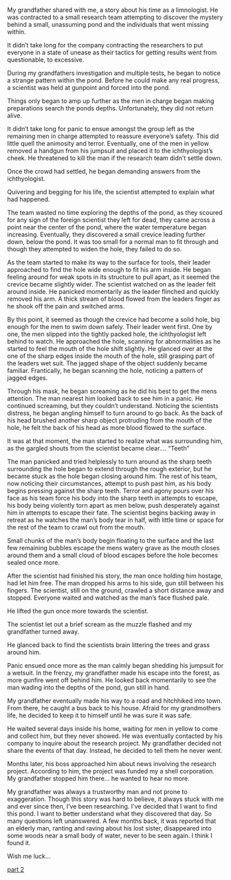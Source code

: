 My grandfather shared with me, a story about his time as a limnologist. He was contracted to a small research team attempting to discover the mystery behind a small, unassuming pond and the individuals that went missing within.

It didn’t take long for the company contracting the researchers to put everyone in a state of unease as their tactics for getting results went from questionable, to excessive.

During my grandfathers investigation and multiple tests, he began to notice a strange pattern within the pond. Before he could make any real progress, a scientist was held at gunpoint and forced into the pond.

Things only began to amp up further as the men in charge began making preparations search the ponds depths. Unfortunately, they did not return alive.

It didn’t take long for panic to ensue amongst the group left as the remaining men in charge attempted to reassure everyone’s safety. This did little quell the animosity and terror. Eventually, one of the men in yellow removed a handgun from his jumpsuit and placed it to the ichthyologist’s cheek. He threatened to kill the man if the research team didn’t settle down.

Once the crowd had settled, he began demanding answers from the ichthyologist.

Quivering and begging for his life, the scientist attempted to explain what had happened. 

The team wasted no time exploring the depths of the pond, as they scoured for any sign of the foreign scientist they left for dead, they came across a point near the center of the pond, where the water temperature began increasing. Eventually, they discovered a small crevice leading further down, below the pond. It was too small for a normal man to fit through and though they attempted to widen the hole, they failed to do so.

As the team started to make its way to the surface for tools, their leader approached to find the hole wide enough to fit his arm inside. He began feeling around for weak spots in its structure to pull apart, as it seemed the crevice became slightly wider. The scientist watched on as the leader felt around inside. He panicked momentarily as the leader flinched and quickly removed his arm. A thick stream of blood flowed from the leaders finger as he shook off the pain and switched arms.

By this point, it seemed as though the crevice had become a solid hole, big enough for the men to swim down safely. Their leader went first. One by one, the men slipped into the tightly packed hole, the ichthyologist left behind to watch. He approached the hole, scanning for abnormalities as he started to feel the mouth of the hole shift slightly. He glanced over at the one of the sharp edges inside the mouth of the hole, still grasping part of the leaders wet suit. The jagged shape of the object suddenly became familiar. Frantically, he began scanning the hole, noticing a pattern of jagged edges. 

Through his mask, he began screaming as he did his best to get the mens attention. The man nearest him looked back to see him in a panic. He continued screaming, but they couldn’t understand. Noticing the scientists distress, he began angling himself to turn around to go back. As the back of his head brushed another sharp object protruding from the mouth of the hole, he felt the back of his head as more blood flowed to the surface.

It was at that moment, the man started to realize what was surrounding him, as the gargled shouts from the scientist became clear…. “Teeth”

The man panicked and tried helplessly to turn around as the sharp teeth surrounding the hole began to extend through the rough exterior, but he became stuck as the hole began closing around him. The rest of his team, now noticing their circumstances, attempt to push past him, as his body begins pressing against the sharp teeth. Terror and agony pours over his face as his team force his body into the sharp teeth in attempts to escape, his body being violently torn apart as men below, push desperately against him in attempts to escape their fate. The scientist begins backing away in retreat as he watches the man’s body tear in half, with little time or space for the rest of the team to crawl out from the mouth.

Small chunks of the man’s body begin floating to the surface and the last few remaining bubbles escape the mens watery grave as the mouth closes around them and a small cloud of blood escapes before the hole becomes sealed once more.

After the scientist had finished his story, the man once holding him hostage, had let him free. The man dropped his arms to his side, gun still between his fingers. The scientist, still on the ground, crawled a short distance away and stopped. Everyone waited and watched as the man’s face flushed pale.

He lifted the gun once more towards the scientist.

The scientist let out a brief scream as the muzzle flashed and my grandfather turned away. 

He glanced back to find the scientists brain littering the trees and grass around him. 

Panic ensued once more as the man calmly began shedding his jumpsuit for a wetsuit. In the frenzy, my grandfather made his escape into the forest, as more gunfire went off behind him. He looked back momentarily to see the man wading into the depths of the pond, gun still in hand.

My grandfather eventually made his way to a road and hitchhiked into town. From there, he caught a bus back to his house. Afraid for my grandmothers life, he decided to keep it to himself until he was sure it was safe.

He waited several days inside his home, waiting for men in yellow to come and collect him, but they never showed. He was eventually contacted by his company to inquire about the research project. My grandfather decided not share the events of that day. Instead, he decided to tell them he never went.

Months later, his boss approached him about news involving the research project. According to him, the project was funded my a shell corporation. My grandfather stopped him there… he wanted to hear no more.

My grandfather was always a trustworthy man and not prone to exaggeration. Though this story was hard to believe, it always stuck with me and ever since then, I’ve been researching. I’ve decided that I want to find this pond. I want to better understand what they discovered that day. So many questions left unanswered. A few months back, it was reported that an elderly man, ranting and raving about his lost sister, disappeared into some woods near a small body of water, never to be seen again. I think I found it.

Wish me luck…

[part 2](https://www.reddit.com/r/nosleep/comments/wcha9q/beneath_the_depths_part_two/?utm_source=share&utm_medium=ios_app&utm_name=iossmf)
